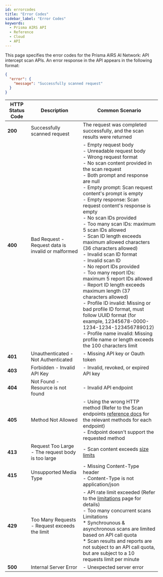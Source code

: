 ```yaml
---
id: errorcodes
title: "Error Codes"
sidebar_label: "Error Codes"
keywords:
  - Prisma AIRS API
  - Reference
  - Cloud
  - API
---
```


This page specifies the error codes for the Prisma AIRS AI Network: API intercept scan APIs.
An error response in the API appears in the following format:

```json
{
  "error": {
    "message": "Successfully scanned request"
  }
}
```

| HTTP Status Code | Description | Common Scenario |
|---|---|---|
| **200** | Successfully scanned request | The request was completed successfully, and the scan results were returned |
| **400** | Bad Request - Request data is invalid or malformed | - Empty request body<br>- Unreadable request body<br>- Wrong request format<br>- No scan content provided in the scan request<br>- Both prompt and response are null<br>- Empty prompt: Scan request content's prompt is empty<br>- Empty response: Scan request content's response is empty<br>- No scan IDs provided<br>- Too many scan IDs: maximum 5 scan IDs allowed<br>- Scan ID length exceeds maximum allowed characters (36 characters allowed)<br>- Invalid scan ID format<br>- Invalid scan ID<br>- No report IDs provided<br>- Too many report IDs: maximum 5 report IDs allowed<br>- Report ID length exceeds maximum length (37 characters allowed)<br>- Profile ID invalid: Missing or bad profile ID format, must follow UUID format (for example, 12345678-0000-1234-1234-123456789012)<br>- Profile name invalid: Missing profile name or length exceeds the 100 characters limit |
| **401** | Unauthenticated - Not Authenticated | - Missing API key or Oauth token |
| **403** | Forbidden - Invalid API Key | -  Invalid, revoked, or expired API key |
| **404** | Not Found - Resource is not found | - Invalid API endpoint |
| **405** | Method Not Allowed | - Using the wrong HTTP method (Refer to the Scan endpoints [reference docs](https://pan.dev/prisma-airs/api/airuntimesecurity/prisma-airs-ai-runtime-api-intercept/) for the relevant methods for each endpoint)<br>- Endpoint doesn't support the requested method |
| **413** | Request Too Large - The request body is too large | - Scan content exceeds [size limits](https://pan.dev/prisma-airs/scan/api/) |
| **415** | Unsupported Media Type | - Missing Content-Type header<br>- Content-Type is not application/json |
| **429** | Too Many Requests - Request exceeds the limit | - API rate limit exceeded (Refer to the [limitations](https://pan.dev/prisma-airs/scan/api/) page for details)<br>- Too many concurrent scans<br>Limitations<br>* Synchrounous & asynchronous scans are limited based on API call quota<br>* Scan results and reports are not subject to an API call quota, but are subject to a 10 requests limit per minute|
| **500** | Internal Server Error | - Unexpected server error |
